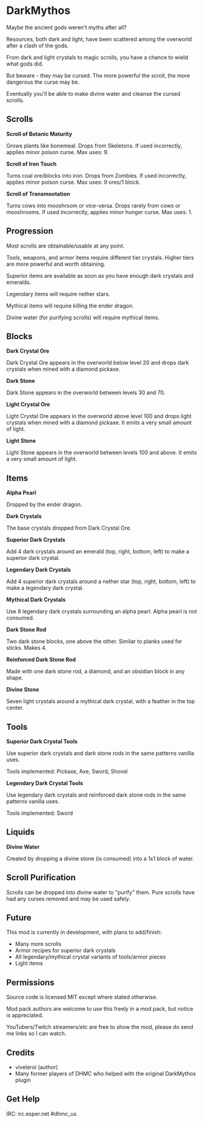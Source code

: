 # DarkMythos

Maybe the ancient gods weren't myths after all?

Resources, both dark and light, have been scattered among the overworld after a clash of the gods.

From dark and light crystals to magic scrolls, you have a chance to wield what gods did.

But beware - they may be cursed. The more powerful the scroll, the more dangerous the curse may be.

Eventually you'll be able to make divine water and cleanse the cursed scrolls.

## Scrolls

**Scroll of Botanic Maturity**

Grows plants like bonemeal. Drops from Skeletons. If used incorrectly, applies minor poison curse. Max uses: 9.

**Scroll of Iron Touch**

Turns coal ore/blocks into iron. Drops from Zombies. If used incorrectly, applies minor poison curse. Max uses: 9 ores/1 block.

**Scroll of Transmootation**

Turns cows into mooshroom or vice-versa. Drops rarely from cows or mooshrooms. If used incorrectly, applies minor hunger curse. Max uses: 1.

## Progression

Most scrolls are obtainable/usable at any point.

Tools, weapons, and armor items require different tier crystals. Higher tiers are more powerful and worth obtaining.

Superior items are available as soon as you have enough dark crystals and emeralds.

Legendary items will require nether stars.

Mythical items will require killing the ender dragon.

Divine water (for purifying scrolls) will require mythical items.

## Blocks

**Dark Crystal Ore**

Dark Crystal Ore appears in the overworld below level 20 and drops dark crystals when mined with a diamond pickaxe.

**Dark Stone**

Dark Stone appears in the overworld between levels 30 and 70.

**Light Crystal Ore**

Light Crystal Ore appears in the overworld above level 100 and drops light crystals when mined with a diamond pickaxe. It emits a very small amount of light.

**Light Stone**

Light Stone appears in the overworld between levels 100 and above. It emits a very small amount of light.

## Items

**Alpha Pearl**

Dropped by the ender dragon.

**Dark Crystals**

The base crystals dropped from Dark Crystal Ore.

**Superior Dark Crystals**

Add 4 dark crystals around an emerald (top, right, bottom, left) to make a superior dark crystal.

**Legendary Dark Crystals**

Add 4 superior dark crystals around a nether star (top, right, bottom, left) to make a legendary dark crystal.

**Mythical Dark Crystals**

Use 8 legendary dark crystals surrounding an alpha pearl. Alpha pearl is not consumed.

**Dark Stone Rod**

Two dark stone blocks, one above the other. Similar to planks used for sticks. Makes 4.

**Reinforced Dark Stone Rod**

Made with one dark stone rod, a diamond, and an obsidian block in any shape.

**Divine Stone**

Seven light crystals around a mythical dark crystal, with a feather in the top center.

## Tools

**Superior Dark Crystal Tools**

Use superior dark crystals and dark stone rods in the same patterns vanilla uses.

Tools implemented: Pickaxe, Axe, Sword, Shovel

**Legendary Dark Crystal Tools**

Use legendary dark crystals and reinforced dark stone rods in the same patterns vanilla uses.

Tools implemented: Sword

## Liquids

**Divine Water**

Created by dropping a divine stone (is consumed) into a 1x1 block of water.

## Scroll Purification

Scrolls can be dropped into divine water to "purify" them. Pure scrolls have had any curses removed and may be used safely.

## Future

This mod is currently in development, with plans to add/finish:

- Many more scrolls
- Armor recipes for superior dark crystals
- All legendary/mythical crystal variants of tools/armor pieces
- Light items

## Permissions

Source code is licensed MIT except where stated otherwise.

Mod pack authors are welcome to use this freely in a mod pack, but notice is appreciated.

YouTubers/Twitch streamers/etc are free to show the mod, please do send me links so I can watch.

## Credits

- viveleroi (author)
- Many former players of DHMC who helped with the original DarkMythos plugin

## Get Help

IRC: irc.esper.net #dhmc_us
